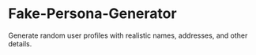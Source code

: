 # Fake-Persona-Generator
Generate random user profiles with realistic names, addresses, and other details.
